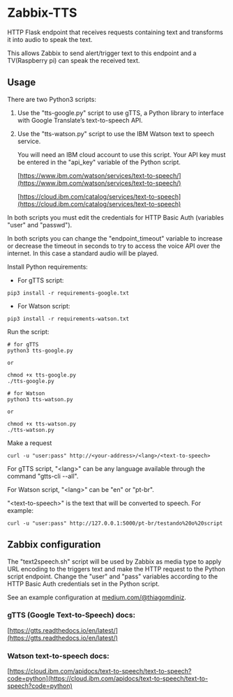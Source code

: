 # Zabbix-TTS

HTTP Flask endpoint that receives requests containing text and transforms it into audio to speak the text.

This allows Zabbix to send alert/trigger text to this endpoint and a TV(Raspberry pi) can speak the received text.

## Usage

There are two Python3 scripts:

1. Use the "tts-google.py" script to use gTTS, a Python library to interface with Google Translate’s text-to-speech API.

2. Use the "tts-watson.py" script to use the IBM Watson text to speech service.
   
   You will need an IBM cloud account to use this script. Your API key must be entered in the "api_key" variable of the Python script.

   [https://www.ibm.com/watson/services/text-to-speech/](https://www.ibm.com/watson/services/text-to-speech/)

   [https://cloud.ibm.com/catalog/services/text-to-speech](https://cloud.ibm.com/catalog/services/text-to-speech)

In both scripts you must edit the credentials for HTTP Basic Auth (variables "user" and "passwd").

In both scripts you can change the "endpoint_timeout" variable to increase or decrease the timeout in seconds to try to access the voice API over the internet. In this case a standard audio will be played.

Install Python requirements:

* For gTTS script:
```
pip3 install -r requirements-google.txt
```

* For Watson script:
```
pip3 install -r requirements-watson.txt
```

Run the script:

```
# for gTTS
python3 tts-google.py

or

chmod +x tts-google.py
./tts-google.py

# for Watson
python3 tts-watson.py

or

chmod +x tts-watson.py
./tts-watson.py
```

Make a request

```
curl -u "user:pass" http://<your-address>/<lang>/<text-to-speech>
```

For gTTS script, "\<lang\>" can be any language available through the command "gtts-cli --all".

For Watson script, "\<lang\>" can be "en" or "pt-br".

"\<text-to-speech\>" is the text that will be converted to speech. For example:

```
curl -u "user:pass" http://127.0.0.1:5000/pt-br/testando%20o%20script
```

## Zabbix configuration

The "text2speech.sh" script will be used by Zabbix as media type to apply URL encoding to the triggers text and make the HTTP request to the Python script endpoint.
Change the "user" and "pass" variables according to the HTTP Basic Auth credentials set in the Python script.

See an example configuration at [medium.com/@thiagomdiniz](https://medium.com/@thiagomdiniz/se-meu-zabbix-falasse-cd4388c90c0e?sk=08adc79742dc449bd62bf8ac7b92e23d).

### gTTS (Google Text-to-Speech) docs:

[https://gtts.readthedocs.io/en/latest/](https://gtts.readthedocs.io/en/latest/)

### Watson text-to-speech docs:

[https://cloud.ibm.com/apidocs/text-to-speech/text-to-speech?code=python](https://cloud.ibm.com/apidocs/text-to-speech/text-to-speech?code=python)
